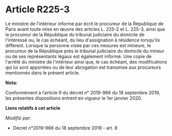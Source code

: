 # Article R225-3

Le ministre de l'intérieur informe par écrit le procureur de la République de Paris avant toute mise en œuvre des articles L.
225-2 et L. 225-3, ainsi que le procureur de la République du   tribunal judiciaire du domicile de l'intéressé ou, le cas
échéant, du lieu d'assignation à résidence lorsqu'ils diffèrent. Lorsque la personne visée par ces mesures est mineure, le
procureur de la République près le   tribunal judiciaire du domicile du mineur ou de ses représentants légaux est également
informé. Une copie de l'arrêté du ministre de l'intérieur ainsi que, le cas échéant, des modifications qui lui sont apportées
ou de leur abrogation est transmise aux procureurs mentionnés dans le présent article.

**Nota:**

Conformément à l’article 9 du décret n° 2019-966 du 18 septembre 2019, les présentes dispositions entrent en vigueur le 1er
janvier 2020.

**Liens relatifs à cet article**

_Modifié par_:

  - Décret n°2019-966 du 18 septembre 2019 - art. 8
